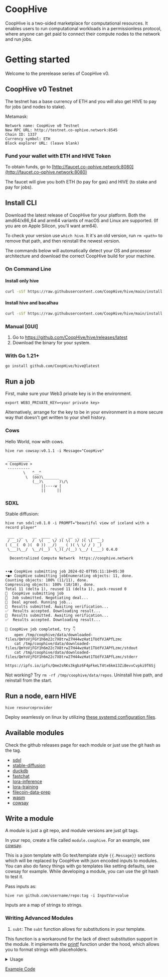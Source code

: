# CoopHive

CoopHive is a two-sided marketplace for computational resources. It enables users to run computational workloads in a permissionless protocol, where anyone can get paid to connect
their compute nodes to the network and run jobs.

# Getting started

Welcome to the prerelease series of CoopHive v0.

## CoopHive v0 Testnet

The testnet has a base currency of ETH and you will also get HIVE to pay for jobs (and nodes to stake).

Metamask:

```
Network name: CoopHive v0 Testnet
New RPC URL: http://testnet.co-ophive.network:8545
Chain ID: 1337
Currency symbol: ETH
Block explorer URL: (leave blank)
```

### Fund your wallet with ETH and HIVE Token

To obtain funds, go to [http://faucet.co-ophive.network:8080](http://faucet.co-ophive.network:8080)

The faucet will give you both ETH (to pay for gas) and HIVE (to stake and pay for jobs).

## Install CLI

Download the latest release of CoopHive for your platform. Both the amd64/x86_64 and arm64 variants of macOS and Linux
are supported. (If you are on Apple Silicon, you'll want arm64).

To check your version use `which hive`. It it's an old version, run `rm <path>` to remove that path, and then reinstall the newest version.

The commands below will automatically detect your OS and processor architecture and download the correct CoopHive build for your machine.

### On Command Line

[//]: # (1. Detect your operating system and set it as $OSNAME)

[//]: # (2. Detect your machine's architecture and set it as $OSARCH)

[//]: # (3. Download the latest production build)

[//]: # (4. Check the version)

[//]: # (5. Install `hive`)

#### Install only hive

```bash
curl -sSf https://raw.githubusercontent.com/CoopHive/hive/main/install.sh | sh -s -- hive
```

#### Install hive and bacalhau

```bash
curl -sSf https://raw.githubusercontent.com/CoopHive/hive/main/install.sh | sh -s -- all
```

[//]: # (<details> )

[//]: # (<summary>Installation script for Linux and MacOS</summary>)

[//]: # ()

[//]: # (```bash)

[//]: # (OSARCH=$&#40;uname -m | awk '{if &#40;$0 ~ /arm64|aarch64/&#41; print "arm64"; else if &#40;$0 ~ /x86_64|amd64/&#41; print "amd64"; else print "unsupported_arch"}'&#41; && export OSARCH)

[//]: # (echo $OSARCH)

[//]: # (OSNAME=$&#40;uname -s | awk '{if &#40;$1 == "Darwin"&#41; print "darwin"; else if &#40;$1 == "Linux"&#41; print "linux"; else print "unsupported_os"}'&#41; && export OSNAME;)

[//]: # (echo $OSNAME)

[//]: # (version=v0.10.0)

[//]: # (curl -sSL -o hive https://github.com/CoopHive/hive/releases/download/$version/hive-$OSNAME-$OSARCH)

[//]: # (chmod +x hive)

[//]: # (./hive version)

[//]: # ()

[//]: # (sudo mv hive /usr/local/bin/hive)

[//]: # (```)

[//]: # ()

[//]: # (</details>)

### Manual [GUI]

1. Go to https://github.com/CoopHive/hive/releases/latest
2. Download the binary for your system.

### With Go 1.21+

`go install github.com/CoopHive/hive@latest`

## Run a job

First, make sure your Web3 private key is in the environment.

```
export WEB3_PRIVATE_KEY=<your private key>
```

Alternatively, arrange for the key to be in your environment in a more secure way that doesn't get written to your shell history.

### Cows

Hello World, now with cows.

```
hive run cowsay:v0.1.1 -i Message="CoopHive"
```

```stdout
 __________
< CoopHive >
 ----------
        \   ^__^
         \  (oo)\_______
            (__)\       )\/\
                ||----w |
                ||     ||
```

### SDXL

Stable diffusion:

```
hive run sdxl:v0.1.0 -i PROMPT="beautiful view of iceland with a record player"
```

```stdout
 ___  __    __  ____  _  _  __  _  _  ____
 / __)/  \  /  \(  _ \/ )( \(  )/ )( \(  __)
( (__(  O )(  O )) __/) __ ( )( \ \/ / ) _)
 \___)\__/  \__/(__)  \_)(_/(__) \__/ (____) 0.4.0

  Decentralized Compute Network  https://coophive.network


∙∙● CoopHive submitting job 2024-02-07T05:11:18+05:30
∙●∙ CoopHive submitting jobEnumerating objects: 11, done.
Counting objects: 100% (11/11), done.
Compressing objects: 100% (10/10), done.
Total 11 (delta 1), reused 11 (delta 1), pack-reused 0
🌟  CoopHive submitting job
🤝  Job submitted. Negotiating deal...
💌  Deal agreed. Running job...
🤔  Results submitted. Awaiting verification...
✅  Results accepted. Downloading result...
🤔  Results submitted. Awaiting verification...
✅  Results accepted. Downloading result...

🍂 CoopHive job completed, try 👇
    open /tmp/coophive/data/downloaded-files/QmYoVjFGY1h6m22c7X8trw27H44wzHat1TUdfVJAPfLzmc
    cat /tmp/coophive/data/downloaded-files/QmYoVjFGY1h6m22c7X8trw27H44wzHat1TUdfVJAPfLzmc/stdout
    cat /tmp/coophive/data/downloaded-files/QmYoVjFGY1h6m22c7X8trw27H44wzHat1TUdfVJAPfLzmc/stderr
    https://ipfs.io/ipfs/Qme2sRKs3kgbz6F4pFkeLT4tx6km13ZiBevvCvpki9T6Sj

```

Not working?
Try `rm -rf /tmp/coophive/data/repos`. Uninstall hive path, and reinstall from the start.

## Run a node, earn HIVE

```
hive resourceprovider
```

Deploy seamlessly on linux by utilizing [these systemd configuration files](https://github.com/CoopHive/hive/tree/main/ops).

## Available modules

Check the github releases page for each module or just use the git hash as the tag.

- [sdxl](https://github.com/CoopHive/coophive-module-sdxl)
- [stable-diffusion](https://github.com/CoopHive/coophive-module-stable-diffusion)
- [duckdb](https://github.com/CoopHive/coophive-module-duckdb)
- [fastchat](https://github.com/CoopHive/coophive-module-fastchat)
- [lora-inference](https://github.com/CoopHive/coophive-module-lora-inference)
- [lora-training](https://github.com/CoopHive/coophive-module-lora-training)
- [filecoin-data-prep](https://github.com/CoopHive/coophive-module-filecoin-data-prep)
- [wasm](https://github.com/CoopHive/coophive-module-wasm)
- [cowsay](https://github.com/CoopHive/coophive-module-cowsay)

## Write a module

A module is just a git repo, and module versions are just git tags.

In your repo, create a file called `module.coophive`. For an example, see [cowsay](https://github.com/CoopHive/coophive-module-cowsay).

This is a json template with Go text/template style `{{.Message}}` sections which will be replaced by CoopHive with json
encoded inputs to modules. You can also do fancy things with go templates like setting defaults, see cowsay for example.
While developing a module, you can use the git hash to test it.

Pass inputs as:

```
hive run github.com/username/repo:tag -i InputVar=value
```

Inputs are a map of strings to strings.

### Writing Advanced Modules

1. `subt`:
   The `subt` function allows for substitutions in your template.

This function is a workaround for the lack of direct substitution support in the module. It implements
the [printf](https://pkg.go.dev/text/template#Template.Funcs) function under the hood, which allows you to format
strings with placeholders.

<details>
  <summary> 
    Usage   
  </summary>
    The `subt` function can be used in the same way as the `printf` function in Go. You pass in a format string, followed by values that correspond to the placeholders in the format string.
    ```
    const templateText = `
    {{ subt "Hello %s" .name }}
    `
    ```
</details>

[Example Code](https://go.dev/play/p/oBgc2Cetug3)
